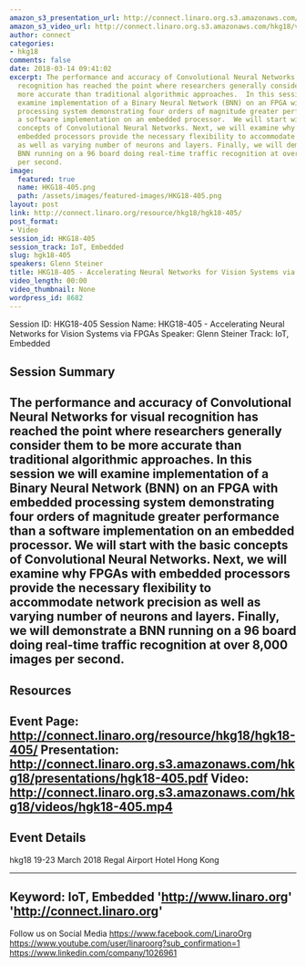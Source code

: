 ```yaml
---
amazon_s3_presentation_url: http://connect.linaro.org.s3.amazonaws.com/hkg18/presentations/hgk18-405.pdf
amazon_s3_video_url: http://connect.linaro.org.s3.amazonaws.com/hkg18/videos/hgk18-405.mp4
author: connect
categories:
- hkg18
comments: false
date: 2018-03-14 09:41:02
excerpt: The performance and accuracy of Convolutional Neural Networks for visual
  recognition has reached the point where researchers generally consider them to be
  more accurate than traditional algorithmic approaches.  In this session we will
  examine implementation of a Binary Neural Network (BNN) on an FPGA with embedded
  processing system demonstrating four orders of magnitude greater performance than
  a software implementation on an embedded processor.  We will start with the basic
  concepts of Convolutional Neural Networks. Next, we will examine why FPGAs with
  embedded processors provide the necessary flexibility to accommodate network precision
  as well as varying number of neurons and layers. Finally, we will demonstrate a
  BNN running on a 96 board doing real-time traffic recognition at over 8,000 images
  per second.
image:
  featured: true
  name: HKG18-405.png
  path: /assets/images/featured-images/HKG18-405.png
layout: post
link: http://connect.linaro.org/resource/hkg18/hgk18-405/
post_format:
- Video
session_id: HKG18-405
session_track: IoT, Embedded
slug: hgk18-405
speakers: Glenn Steiner
title: HKG18-405 - Accelerating Neural Networks for Vision Systems via FPGAs
video_length: 00:00
video_thumbnail: None
wordpress_id: 8682
---
```


Session ID: HKG18-405
Session Name: HKG18-405 - Accelerating Neural Networks for Vision Systems via FPGAs
Speaker: Glenn Steiner
Track: IoT, Embedded


## Session Summary
The performance and accuracy of Convolutional Neural Networks for visual recognition has reached the point where researchers generally consider them to be more accurate than traditional algorithmic approaches.  In this session we will examine implementation of a Binary Neural Network (BNN) on an FPGA with embedded processing system demonstrating four orders of magnitude greater performance than a software implementation on an embedded processor.  We will start with the basic concepts of Convolutional Neural Networks. Next, we will examine why FPGAs with embedded processors provide the necessary flexibility to accommodate network precision as well as varying number of neurons and layers. Finally, we will demonstrate a BNN running on a 96 board doing real-time traffic recognition at over 8,000 images per second. 
---------------------------------------------------
## Resources
Event Page: http://connect.linaro.org/resource/hkg18/hgk18-405/
Presentation: http://connect.linaro.org.s3.amazonaws.com/hkg18/presentations/hgk18-405.pdf
Video: http://connect.linaro.org.s3.amazonaws.com/hkg18/videos/hgk18-405.mp4
 ---------------------------------------------------
## Event Details
hkg18
19-23 March 2018 
Regal Airport Hotel Hong Kong

---------------------------------------------------
Keyword: IoT, Embedded
'http://www.linaro.org'
'http://connect.linaro.org'
---------------------------------------------------
Follow us on Social Media
https://www.facebook.com/LinaroOrg
https://www.youtube.com/user/linaroorg?sub_confirmation=1
https://www.linkedin.com/company/1026961